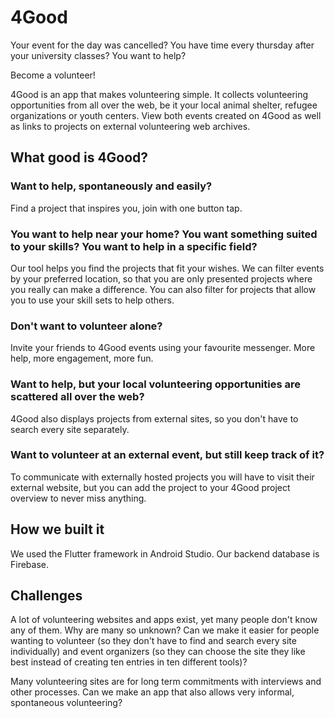 # 4Good

Your event for the day was cancelled?
You have time every thursday after your university classes?
You want to help?

Become a volunteer!

4Good is an app that makes volunteering simple.
It collects volunteering opportunities from all over the web, be it your local animal shelter, refugee organizations or youth centers. View both events created on 4Good as well as links to projects on external volunteering web archives.

## What good is 4Good?

### Want to help, spontaneously and easily?

Find a project that inspires you, join with one button tap.

### You want to help near your home? You want something suited to your skills? You want to help in a specific field?

Our tool helps you find the projects that fit your wishes. We can filter events by your preferred location, so that you are only presented projects where you really can make a difference. You can also filter for projects that allow you to use your skill sets to help others.

### Don't want to volunteer alone?

Invite your friends to 4Good events using your favourite messenger. More help, more engagement, more fun.

### Want to help, but your local volunteering opportunities are scattered all over the web?

4Good also displays projects from external sites, so you don't have to search every site separately.

### Want to volunteer at an external event, but still keep track of it?

To communicate with externally hosted projects you will have to visit their external website, but you can add the project to your 4Good project overview to never miss anything.

## How we built it

We used the Flutter framework in Android Studio. Our backend database is Firebase.

## Challenges

A lot of volunteering websites and apps exist, yet many people don't know any of them. Why are many so unknown? Can we make it easier for people wanting to volunteer (so they don't have to find and search every site individually) and event organizers (so they can choose the site they like best instead of creating ten entries in ten different tools)?

Many volunteering sites are for long term commitments with interviews and other processes. Can we make an app that also allows very informal, spontaneous volunteering?
